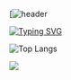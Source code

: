 [![header](https://capsule-render.vercel.app/api?type=waving&height=300&color=gradient&text=Sukyung's%20Github&fontAlignY=40&desc=Frontend%20Developer)

[![Typing SVG](https://readme-typing-svg.demolab.com?font=Fira+Code&pause=1000&color=F7E273&width=435&lines=Welcome+to+my+profile)](https://git.io/typing-svg)

![Top Langs](https://github-readme-stats.vercel.app/api/top-langs/?username=sukyung6999&layout=compact)

<picture>
  <source
    srcset="https://github-readme-stats.vercel.app/api?username=sukyung6999&show_icons=true&theme=dark"
    media="(prefers-color-scheme: dark)"
  />
  <source
    srcset="https://github-readme-stats.vercel.app/api?username=sukyung6999&show_icons=true"
    media="(prefers-color-scheme: light), (prefers-color-scheme: no-preference)"
  />
  <img src="https://github-readme-stats.vercel.app/api?username=sukyung6999&show_icons=true" />
</picture>

<!--
**sukyung6999/sukyung6999** is a ✨ _special_ ✨ repository because its `README.md` (this file) appears on your GitHub profile.

Here are some ideas to get you started:

- 🔭 I’m currently working on ...
- 🌱 I’m currently learning ...
- 👯 I’m looking to collaborate on ...
- 🤔 I’m looking for help with ...
- 💬 Ask me about ...
- 📫 How to reach me: ...
- 😄 Pronouns: ...
- ⚡ Fun fact: ...
-->
